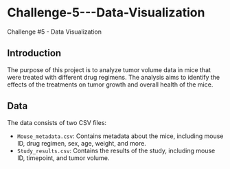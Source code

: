 # Challenge-5---Data-Visualization
Challenge #5 - Data Visualization


## Introduction

The purpose of this project is to analyze tumor volume data in mice that were treated with different drug regimens. The analysis aims to identify the effects of the treatments on tumor growth and overall health of the mice.

## Data

The data consists of two CSV files:
- `Mouse_metadata.csv`: Contains metadata about the mice, including mouse ID, drug regimen, sex, age, weight, and more.
- `Study_results.csv`: Contains the results of the study, including mouse ID, timepoint, and tumor volume.
